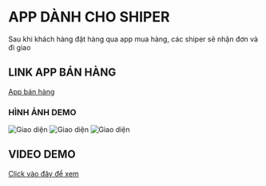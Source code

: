 # APP DÀNH CHO SHIPER
Sau khi khách hàng đặt hàng qua app mua hàng, các shiper sẽ nhận đơn và đi giao

## LINK APP BÁN HÀNG
[App bán hàng]()

### HÌNH ẢNH DEMO
![Giao diện](https://live.staticflickr.com/65535/51920258475_bb70c74eda.jpg)
![Giao diện](https://live.staticflickr.com/65535/51919641826_55aecfce3d.jpg)
![Giao diện](https://live.staticflickr.com/65535/51920258495_79c49272f4.jpg)

## VIDEO DEMO 
[Click vào đây để xem](https://vimeo.com/684983666)

